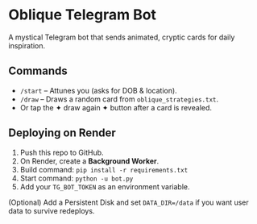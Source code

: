 # Oblique Telegram Bot

A mystical Telegram bot that sends animated, cryptic cards for daily inspiration.

## Commands

- `/start` – Attunes you (asks for DOB & location).
- `/draw` – Draws a random card from `oblique_strategies.txt`.
- Or tap the ✦ draw again ✦ button after a card is revealed.

## Deploying on Render

1. Push this repo to GitHub.
2. On Render, create a **Background Worker**.
3. Build command: `pip install -r requirements.txt`
4. Start command: `python -u bot.py`
5. Add your `TG_BOT_TOKEN` as an environment variable.

(Optional) Add a Persistent Disk and set `DATA_DIR=/data` if you want user data to survive redeploys.
